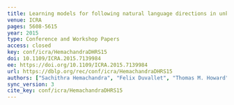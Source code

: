 ```yaml
---
title: Learning models for following natural language directions in unknown environments.
venue: ICRA
pages: 5608-5615
year: 2015
type: Conference and Workshop Papers
access: closed
key: conf/icra/HemachandraDHRS15
doi: 10.1109/ICRA.2015.7139984
ee: https://doi.org/10.1109/ICRA.2015.7139984
url: https://dblp.org/rec/conf/icra/HemachandraDHRS15
authors: ["Sachithra Hemachandra", "Felix Duvallet", "Thomas M. Howard", "Nicholas Roy", "Anthony Stentz", "Matthew R. Walter"]
sync_version: 3
cite_key: conf/icra/HemachandraDHRS15
---
```

